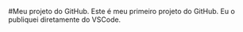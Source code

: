#Meu projeto do GitHub. Este é meu primeiro projeto do GitHub. Eu o publiquei diretamente do VSCode.